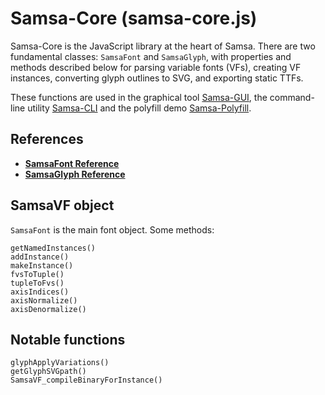 # Samsa-Core (samsa-core.js)

Samsa-Core is the JavaScript library at the heart of Samsa. There are two fundamental classes: `SamsaFont` and `SamsaGlyph`, with properties and methods described below for parsing variable fonts (VFs), creating VF instances, converting glyph outlines to SVG, and exporting static TTFs.

These functions are used in the graphical tool [Samsa-GUI](samsa-gui.md), the command-line utility [Samsa-CLI](samsa-cli.md) and the polyfill demo [Samsa-Polyfill](samsa-polyfill.md).

## References
* [**SamsaFont Reference**](SamsaFont-reference.md)
* [**SamsaGlyph Reference**](SamsaGlyph-reference.md)

## SamsaVF object
`SamsaFont` is the main font object. Some methods:

```
getNamedInstances()
addInstance()
makeInstance()
fvsToTuple()
tupleToFvs()
axisIndices()
axisNormalize()
axisDenormalize()
```

## Notable functions
```
glyphApplyVariations()
getGlyphSVGpath()
SamsaVF_compileBinaryForInstance()
```
